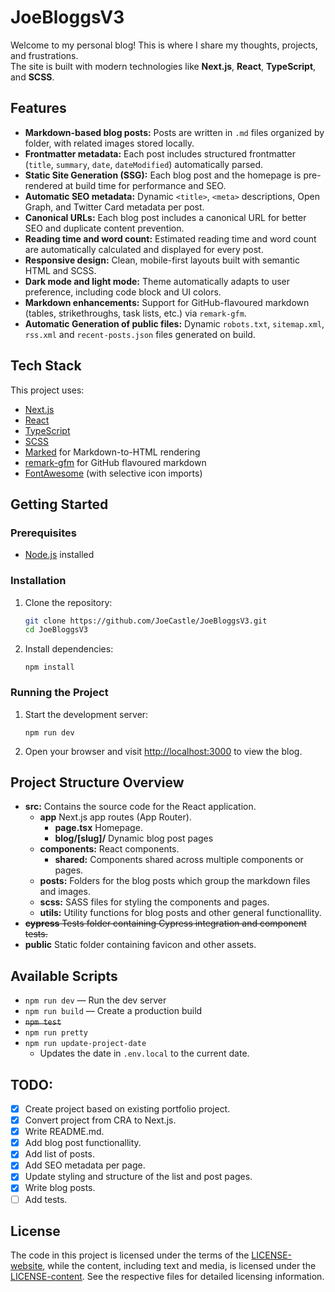# JoeBloggsV3

Welcome to my personal blog! This is where I share my thoughts, projects, and frustrations.  
The site is built with modern technologies like **Next.js**, **React**, **TypeScript**, and **SCSS**.

## Features

- **Markdown-based blog posts:** Posts are written in `.md` files organized by folder, with related images stored locally.
- **Frontmatter metadata:** Each post includes structured frontmatter (`title`, `summary`, `date`, `dateModified`) automatically parsed.
- **Static Site Generation (SSG):** Each blog post and the homepage is pre-rendered at build time for performance and SEO.
- **Automatic SEO metadata:** Dynamic `<title>`, `<meta>` descriptions, Open Graph, and Twitter Card metadata per post.
- **Canonical URLs:** Each blog post includes a canonical URL for better SEO and duplicate content prevention.
- **Reading time and word count:** Estimated reading time and word count are automatically calculated and displayed for every post.
- **Responsive design:** Clean, mobile-first layouts built with semantic HTML and SCSS.
- **Dark mode and light mode:** Theme automatically adapts to user preference, including code block and UI colors.
- **Markdown enhancements:** Support for GitHub-flavoured markdown (tables, strikethroughs, task lists, etc.) via `remark-gfm`.
- **Automatic Generation of public files:** Dynamic `robots.txt`, `sitemap.xml`, `rss.xml` and `recent-posts.json` files generated on build.

## Tech Stack

This project uses:

- [Next.js](https://nextjs.org/)
- [React](https://react.dev/)
- [TypeScript](https://www.typescriptlang.org/)
- [SCSS](https://sass-lang.com/)
- [Marked](https://marked.js.org/) for Markdown-to-HTML rendering
- [remark-gfm](https://github.com/remarkjs/remark-gfm) for GitHub flavoured markdown
- [FontAwesome](https://fontawesome.com/) (with selective icon imports)

## Getting Started

### Prerequisites

- [Node.js](https://nodejs.org/) installed

### Installation

1. Clone the repository:

   ```bash
   git clone https://github.com/JoeCastle/JoeBloggsV3.git
   cd JoeBloggsV3
   ```

3. Install dependencies:
   ```
   npm install
   ```

### Running the Project

1. Start the development server:
   ```
   npm run dev
   ```

2. Open your browser and visit [http://localhost:3000](http://localhost:3000) to view the blog.

## Project Structure Overview

- **src:** Contains the source code for the React application.
  - **app**  Next.js app routes (App Router).
    - **page.tsx** Homepage.
    - **blog/[slug]/** Dynamic blog post pages
  - **components:** React components.
    - **shared:** Components shared across multiple components or pages.
  - **posts:** Folders for the blog posts which group the markdown files and images.
  - **scss:** SASS files for styling the components and pages.
  - **utils:** Utility functions for blog posts and other general functionallity.
- ~~**cypress** Tests folder containing Cypress integration and component tests.~~
- **public** Static folder containing favicon and other assets.


## Available Scripts

- `npm run dev` — Run the dev server
- `npm run build` — Create a production build
- ~~`npm test`~~
- `npm run pretty`
- `npm run update-project-date`
   - Updates the date in `.env.local` to the current date.

## TODO:

- [x] Create project based on existing portfolio project.
- [x] Convert project from CRA to Next.js.
- [x] Write README.md.
- [x] Add blog post functionallity.
- [x] Add list of posts.
- [x] Add SEO metadata per page.
- [x] Update styling and structure of the list and post pages.
- [X] Write blog posts.
- [ ] Add tests.

## License

The code in this project is licensed under the terms of the [LICENSE-website](LICENSE-website), while the content, including text and media, is licensed under the [LICENSE-content](LICENSE-content). See the respective files for detailed licensing information.
